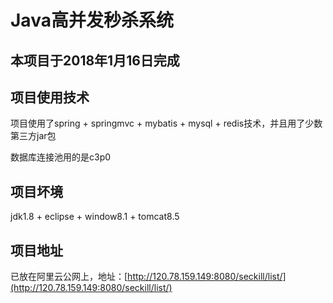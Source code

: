 # Java高并发秒杀系统

## 本项目于2018年1月16日完成

## 项目使用技术

项目使用了spring + springmvc + mybatis + mysql + redis技术，并且用了少数第三方jar包

数据库连接池用的是c3p0

## 项目坏境

jdk1.8 + eclipse + window8.1 + tomcat8.5

## 项目地址

已放在阿里云公网上，地址：[http://120.78.159.149:8080/seckill/list/](http://120.78.159.149:8080/seckill/list/)
